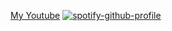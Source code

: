 [My Youtube](https://www.youtube.com/@MyBlueMufik)
[![spotify-github-profile](https://spotify-github-profile.kittinanx.com/api/view?uid=31xa23l2dt2ghz745sz35asrx3fi&cover_image=true&theme=apple&show_offline=false&background_color=121212&interchange=true&mode=dark)](https://spotify-github-profile.kittinanx.com/api/view?uid=31xa23l2dt2ghz745sz35asrx3fi&redirect=true)
